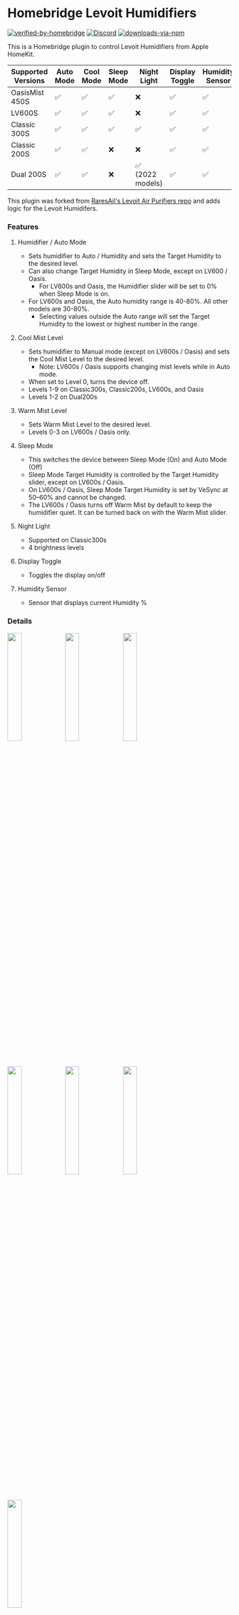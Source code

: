 # Homebridge Levoit Humidifiers

[![verified-by-homebridge](https://badgen.net/badge/homebridge/verified/purple)](https://github.com/homebridge/homebridge/wiki/Verified-Plugins)
[![Discord](https://camo.githubusercontent.com/a3c28cf032b15d45f7e2b08a8b1a0a764533a96003e117d0d99c9c3643c72383/68747470733a2f2f696d672e736869656c64732e696f2f646973636f72642f3433323636333333303238313232363237303f636f6c6f723d373238454435266c6f676f3d646973636f7264266c6162656c3d646973636f7264)](https://discord.com/channels/432663330281226270/1055705874460594247)
[![downloads-via-npm](https://img.shields.io/npm/dt/homebridge-levoit-humidifiers)](https://www.npmjs.com/package/homebridge-levoit-humidifiers)


This is a Homebridge plugin to control Levoit Humidifiers from Apple HomeKit.

| Supported Versions   | Auto Mode | Cool Mode | Sleep Mode | Night Light | Display Toggle | Humidity Sensor | Warm Mode |
|----------------------|-----------|-----------|------------|-------------|----------------|-----------------|-----------|
| OasisMist 450S       | ✅         | ✅         | ✅          | ❌           | ✅              | ✅               | ✅         |
| LV600S               | ✅         | ✅         | ✅          | ❌           | ✅              | ✅               | ✅         |
| Classic 300S         | ✅         | ✅         | ✅          | ✅           | ✅              | ✅               | ❌         |
| Classic 200S         | ✅         | ✅         | ❌          | ❌           | ✅              | ✅               | ❌         |
| Dual 200S            | ✅         | ✅         | ❌          | ✅ (2022 models)| ✅              | ✅               | ❌         |

This plugin was forked
from [RaresAil's Levoit Air Purifiers repo](https://github.com/RaresAil/homebridge-levoit-air-purifier) and adds logic
for the Levoit Humidifers.

### Features

1. Humidifier / Auto Mode
    - Sets humidifier to Auto / Humidity and sets the Target Humidity to the desired level.
    - Can also change Target Humidity in Sleep Mode, except on LV600 / Oasis.
        - For LV600s and Oasis, the Humidifier slider will be set to 0% when Sleep Mode is on.
    - For LV600s and Oasis, the Auto humidity range is 40-80%. All other models are 30-80%.
        - Selecting values outside the Auto range will set the Target Humidity to the lowest or highest number in the
          range.

2. Cool Mist Level
    - Sets humidifier to Manual mode (except on LV600s / Oasis) and sets the Cool Mist Level to the desired level.
        - Note: LV600s / Oasis supports changing mist levels while in Auto mode.
    - When set to Level 0, turns the device off.
    - Levels 1-9 on Classic300s, Classic200s, LV600s, and Oasis
    - Levels 1-2 on Dual200s

3. Warm Mist Level
    - Sets Warm Mist Level to the desired level.
    - Levels 0-3 on LV600s / Oasis only.

4. Sleep Mode
    - This switches the device between Sleep Mode (On) and Auto Mode (Off)
    - Sleep Mode Target Humidity is controlled by the Target Humidity slider, except on LV600s / Oasis.
    - On LV600s / Oasis, Sleep Mode Target Humidity is set by VeSync at 50–60% and cannot be changed.
    - The LV600s / Oasis turns off Warm Mist by default to keep the humidifier quiet. It can be turned back on with the Warm
      Mist slider.

5. Night Light
    - Supported on Classic300s
    - 4 brightness levels

6. Display Toggle
    - Toggles the display on/off

7. Humidity Sensor
    - Sensor that displays current Humidity %

### Details

<a href="url"><img src="images/services2.png" width=25% height=25%></a>
<a href="url"><img src="images/auto.png" width=25% height=25%></a>
<a href="url"><img src="images/manual.png" width=25% height=25%></a>
<a href="url"><img src="images/display.png" width=25% height=25%></a>
<a href="url"><img src="images/light.png" width=25% height=25%></a>
<a href="url"><img src="images/sleep.png" width=25% height=25%></a>
<a href="url"><img src="images/services.png" width=25% height=25%></a>

### Configuration

- Via the Homebridge UI, enter the Homebridge VeSync Client plugin settings.
- Enter your VeSync app credentials.
- Select which controls you want exposed. Humidifier (Auto Mode) and the Humidity Sensor can not be hidden.
- Setup the platform plugin as a child bridge for better performance
- Save and restart Homebridge.

This plugin requires your VeSync credentials as it communicates with the VeSync devices via VeSync's own API. Your
credentials are only stored in the Homebridge config and not sent to any server except VeSync's.

You can also do this directly via the Homebridge config by adding your credentials to the config file under platforms.
Replace the values of `username` and `password` with your credentials.

You can turn off optional controls via the `accessories` section of the config or through the plugin UI settings. The
Humidifier (Auto mode) slider and the Humidity sensor cannot be turned off and will always be exposed.

Via UI:

<img src="images/homebridgeUI.png" width="500"/>

Via config.json:

```json
{
  "platforms": [
    {
      "name": "Levoit Humidifiers",
      "email": "email",
      "password": "password",
      "platform": "LevoitHumidifiers",
      "accessories": {
        "display": false,
        "sleep_mode": false,
        "cool_mist": false,
        "warm_mist": false,
        "night_light": false
      },
      "options": {
        "showOffWhenDisconnected": false
      }
    }
  ]
}
```

### Note to Seasonal Humidifier Users:

By default, if you disconnect a humidifier from WiFi, it will begin showing as "Not Responding" in HomeKit. Restarting
Homebridge will remove the cached device from HomeKit. Once you've re-connected the humidifier, restart Homebridge again
for it to display back in HomeKit. 

If you prefer the disconnected device to be visible in HomeKit at all times,
set `showOffWhenDisconnected` to `true` in the config. The humidifiers will remain in HomeKit in an Off state.
**Note: This will cause benign errors in the Homebridge logs that the device could not be contacted.**

### Enabling Debug Mode

In the config file, add `enableDebugMode: true`

```json
{
  "platforms": [
    {
      "name": "Levoit Humidifiers",
      "email": "email",
      "password": "password",
      "platform": "LevoitHumidifiers",
      "enableDebugMode": true
    }
  ]
}
```

### Local Development

To setup the local project, clone this repo and run the following from the root directory:

```
yarn install
```

To run locally, make sure to install Homebridge locally, and then run:

```
yarn watch
```
